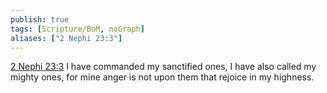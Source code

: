 ```yaml
---
publish: true
tags: [Scripture/BoM, noGraph]
aliases: ["2 Nephi 23:3"]
---
```

[2 Nephi 23:3](https://churchofjesuschrist.org/study/scriptures/bofm/2-ne/23?lang=eng&id=p3#p3) I have commanded my sanctified ones, I have also called my mighty ones, for mine anger is not upon them that rejoice in my highness.
